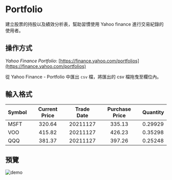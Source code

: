 # Portfolio
建立股票的持股以及績效分析表，幫助習慣使用 Yahoo finance 進行交易紀錄的使用者。

## 操作方式
*Yahoo Finance Portfolio*: [https://finance.yahoo.com/portfolios](https://finance.yahoo.com/portfolios)  

從 Yahoo Finance - Portfolio 中匯出 `csv` 檔，將匯出的 csv 檔拖曳至欄位內。  

## 輸入格式
Symbol        | Current Price  | Trade Date | Purchase Price | Quantity
--------------|:--------------:|:----------:|:--------------:|:--------
MSFT          |      320.64    |  20211127  |    335.13      |  0.29929
VOO           |      415.82    |  20211127  |    426.23      |  0.35298
QQQ           |      381.37    |  20211127  |    397.26      |  0.25248


## 預覽
![demo](https://user-images.githubusercontent.com/67775387/144752196-a0d96f97-bc71-47e4-bfd4-5410f927e4a0.jpeg)